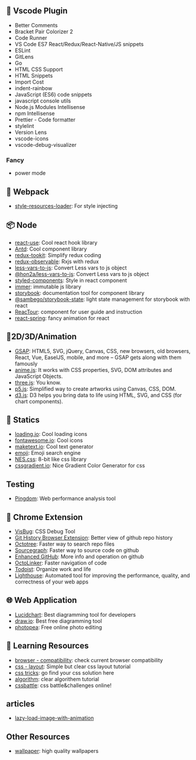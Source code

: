 ## 🔨 Vscode Plugin

  - Better Comments
  - Bracket Pair Colorizer 2
  - Code Runner
  - VS Code ES7 React/Redux/React-Native/JS snippets
  - ESLint
  - GitLens
  - Go
  - HTML CSS Support
  - HTML Snippets
  - Import Cost
  - indent-rainbow
  - JavaScript (ES6) code snippets
  - javascript console utils
  - Node.js Modules Intellisense
  - npm Intellisense
  - Prettier - Code formatter
  - stylelint
  - Version Lens
  - vscode-icons
  - vscode-debug-visualizer
  ### Fancy
  - power mode
  

## 🧳 Webpack

  - [style-resources-loader](https://www.npmjs.com/package/style-resources-loader "for style injecting"): For style injecting

## 📦 Node
  - [react-use](https://github.com/streamich/react-use "cool react hook library"): Cool react hook library
  - [Antd](https://ant.design/ "cool component library"): Cool component library
  - [redux-tookit](https://redux-toolkit.js.org/ "simplify redux coding"): Simplify redux coding
  - [redux-observable](https://redux-observable.js.org/ "rxjs with redux"): Rxjs with redux
  - [less-vars-to-js](https://www.npmjs.com/package/less-vars-to-js "Convert Less vars to js object"): Convert Less vars to js object
  - [@hon2a/less-vars-to-js](https://www.npmjs.com/package/@hon2a/less-vars-to-js "Convert Less vars to js object"): Convert Less vars to js object
  - [styled-components](https://www.npmjs.com/package/styled-components "style in react component"): Style in react component
  - [immer](https://immerjs.github.io/immer/docs/introduction): immutable js library
  - [storybook](https://storybook.js.org/): documentation tool for component library
  - [@sambego/storybook-state](https://github.com/Sambego/storybook-state): light state management for storybook with react
  - [ReacTour](https://reactour.js.org/): component for user guide and instruction
  - [react-spring](https://www.react-spring.io/): fancy animation for react
 
## 🌈2D/3D/Animation
  - [GSAP](https://greensock.com/): HTML5, SVG, jQuery, Canvas, CSS, new browsers, old browsers, React, Vue, EaselJS, mobile, and more – GSAP gets along with them famously
  - [anime.js](https://animejs.com/): It works with CSS properties, SVG, DOM attributes and JavaScript Objects.
  - [three.js](https://threejs.org/): You know.
  - [p5.js](https://p5js.org/): Simplified way to create artworks using Canvas, CSS, DOM.
  - [d3.js](https://d3js.org/): D3 helps you bring data to life using HTML, SVG, and CSS (for chart components).

## 🌈 Statics
  - [loading.io](https://loading.io/ "Cool loading icons"): Cool loading icons
  - [fontawesome.io](http://fontawesome.io/ "Cool icons"): Cool icons
  - [maketext.io](https://maketext.io/ "Cool text generator"): Cool text generator
  - [emoji](https://emojipedia.org/ "Emoji search engine"): Emoji search engine
  - [NES.css](https://nostalgic-css.github.io/NES.css/ "8-bit like css library"): 8-bit like css library
  - [cssgradient.io](https://cssgradient.io/): Nice Gradient Color Generator for css

## Testing
  - [Pingdom](https://tools.pingdom.com/): Web performance analysis tool

## 🌈 Chrome Extension
  - [VisBug](https://github.com/GoogleChromeLabs/ProjectVisBug "CSS Debug Tool"): CSS Debug Tool
  - [Git History Browser Extension](https://chrome.google.com/webstore/detail/git-history-browser-exten/laghnmifffncfonaoffcndocllegejnf "Better view of github repo history"): Better view of github repo history
  - [Octotree](https://chrome.google.com/webstore/detail/sourcegraph/dgjhfomjieaadpoljlnidmbgkdffpack "Faster way to search repo files"): Faster way to search repo files
  - [Sourcegraph](https://chrome.google.com/webstore/detail/sourcegraph/dgjhfomjieaadpoljlnidmbgkdffpack "Faster way to source code on github"): Faster way to source code on github
  - [Enhanced GitHub](https://chrome.google.com/webstore/detail/enhanced-github/anlikcnbgdeidpacdbdljnabclhahhmd "More info and operation on github"): More info and operation on github
  - [OctoLinker](https://chrome.google.com/webstore/detail/octolinker/jlmafbaeoofdegohdhinkhilhclaklkp "Faster navigation of code"): Faster navigation of code
  - [Todoist](https://chrome.google.com/webstore/detail/todoist-for-chrome/jldhpllghnbhlbpcmnajkpdmadaolakh "Organize work and life"): Organize work and life
  - [Lighthouse](https://chrome.google.com/webstore/detail/lighthouse/blipmdconlkpinefehnmjammfjpmpbjk): Automated tool for improving the performance, quality, and correctness of your web apps
  
## 🌐 Web Application
  - [Lucidchart](https://www.lucidchart.com/ "Best diagramming tool for developers"): Best diagramming tool for developers
  - [draw.io](https://www.draw.io/ "Best free diagramming tool"): Best free diagramming tool
  - [photopea](https://www.photopea.com/): Free online photo editing

## 🙋 Learning Resources
  - [browser - compatibility](https://caniuse.com/): check current browser compatibility
  - [css - layout](http://zh.learnlayout.com/): Simple but clear css layout tutorial
  - [css tricks](https://css-tricks.com/): go find your css solution here
  - [algorithm](https://github.com/labuladong/fucking-algorithm): <Chinese> clear algorithem tutorial 
  - [cssbattle](https://cssbattle.dev/): css battle&challenges online!
  
## articles
  - [lazy-load-image-with-animation](https://swizec.com/blog/fade-in-lazy-loaded-images-with-react-and-css-a-quick-guide)
  
## Other Resources
  - [wallpaper](https://www.wallpapermaiden.com/): high quality wallpapers 
